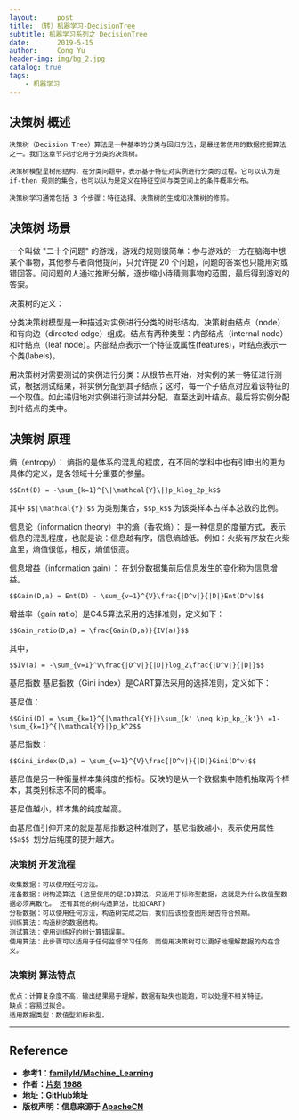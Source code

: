 ```yaml
---
layout:     post
title: （转）机器学习-DecisionTree
subtitle: 机器学习系列之 DecisionTree
date:       2019-5-15
author:     Cong Yu
header-img: img/bg_2.jpg
catalog: true
tags:
    - 机器学习
---
```



## 决策树 概述

`决策树（Decision Tree）算法是一种基本的分类与回归方法，是最经常使用的数据挖掘算法之一。我们这章节只讨论用于分类的决策树。`

`决策树模型呈树形结构，在分类问题中，表示基于特征对实例进行分类的过程。它可以认为是 if-then 规则的集合，也可以认为是定义在特征空间与类空间上的条件概率分布。`

`决策树学习通常包括 3 个步骤：特征选择、决策树的生成和决策树的修剪。`

## 决策树 场景

一个叫做 "二十个问题" 的游戏，游戏的规则很简单：参与游戏的一方在脑海中想某个事物，其他参与者向他提问，只允许提 20 个问题，问题的答案也只能用对或错回答。问问题的人通过推断分解，逐步缩小待猜测事物的范围，最后得到游戏的答案。

决策树的定义：

分类决策树模型是一种描述对实例进行分类的树形结构。决策树由结点（node）和有向边（directed edge）组成。结点有两种类型：内部结点（internal node）和叶结点（leaf node）。内部结点表示一个特征或属性(features)，叶结点表示一个类(labels)。

用决策树对需要测试的实例进行分类：从根节点开始，对实例的某一特征进行测试，根据测试结果，将实例分配到其子结点；这时，每一个子结点对应着该特征的一个取值。如此递归地对实例进行测试并分配，直至达到叶结点。最后将实例分配到叶结点的类中。

## 决策树 原理

熵（entropy）：
熵指的是体系的混乱的程度，在不同的学科中也有引申出的更为具体的定义，是各领域十分重要的参量。

`$$Ent(D) = -\sum_{k=1}^{\|\mathcal{Y}\|}p_klog_2p_k$$`

其中 `$$|\mathcal{Y}|$$` 为类别集合，`$$p_k$$` 为该类样本占样本总数的比例。

信息论（information theory）中的熵（香农熵）：
是一种信息的度量方式，表示信息的混乱程度，也就是说：信息越有序，信息熵越低。例如：火柴有序放在火柴盒里，熵值很低，相反，熵值很高。

信息增益（information gain）：
在划分数据集前后信息发生的变化称为信息增益。

`$$Gain(D,a) = Ent(D) - \sum_{v=1}^{V}\frac{|D^v|}{|D|}Ent(D^v)$$`

增益率（gain ratio）是C4.5算法采用的选择准则，定义如下：

`$$Gain_ratio(D,a) = \frac{Gain(D,a)}{IV(a)}$$`

其中，

`$$IV(a) = -\sum_{v=1}^V\frac{|D^v|}{|D|}log_2\frac{|D^v|}{|D|}$$`

基尼指数
基尼指数（Gini index）是CART算法采用的选择准则，定义如下：

基尼值：

`$$Gini(D) = \sum_{k=1}^{|\mathcal{Y}|}\sum_{k' \neq k}p_kp_{k'}\ =1-\sum_{k=1}^{|\mathcal{Y}|}p_k^2$$`

基尼指数：

`$$Gini_index(D,a) = \sum_{v=1}^{V}\frac{|D^v|}{|D|}Gini(D^v)$$`

基尼值是另一种衡量样本集纯度的指标。反映的是从一个数据集中随机抽取两个样本，其类别标志不同的概率。

基尼值越小，样本集的纯度越高。

由基尼值引伸开来的就是基尼指数这种准则了，基尼指数越小，表示使用属性 `$$a$$ `划分后纯度的提升越大。

### 决策树 开发流程

```
收集数据：可以使用任何方法。
准备数据：树构造算法 (这里使用的是ID3算法，只适用于标称型数据，这就是为什么数值型数据必须离散化。 还有其他的树构造算法，比如CART)
分析数据：可以使用任何方法，构造树完成之后，我们应该检查图形是否符合预期。
训练算法：构造树的数据结构。
测试算法：使用训练好的树计算错误率。
使用算法：此步骤可以适用于任何监督学习任务，而使用决策树可以更好地理解数据的内在含义。
```

### 决策树 算法特点

```
优点：计算复杂度不高，输出结果易于理解，数据有缺失也能跑，可以处理不相关特征。
缺点：容易过拟合。
适用数据类型：数值型和标称型。
```


* * *

## Reference

* **参考1：[familyld/Machine_Learning](https://github.com/familyld/Machine_Learning)**
* **作者：[片刻](http://cwiki.apachecn.org/display/~jiangzhonglian) [1988](http://cwiki.apachecn.org/display/~lihuisong)**
* **地址：[GitHub地址](https://github.com/apachecn/AiLearning)**
* **版权声明：信息来源于 [ApacheCN](http://www.apachecn.org/)**
